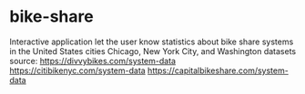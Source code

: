 # bike-share
Interactive application let the user know statistics about bike share systems in the United States cities Chicago, New York City, and Washington
datasets source:
https://divvybikes.com/system-data
https://citibikenyc.com/system-data
https://capitalbikeshare.com/system-data
